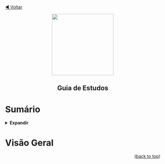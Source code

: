 <!-- BEGIN_DOCS -->

[◀ Voltar](../README.md)

<div align="center">

<a name="readme-top"></a>

<img src="https://github.com/lpsm-dev/lpsm-dev/blob/86bb739f86b7cbd57740ba65adfdad6ec2b8641d/.github/assets/kcna.png" width="200"/>

## Guia de Estudos

</div>

# Sumário

<details>
  <summary><strong>Expandir</strong></summary>

<!-- START doctoc -->
<!-- END doctoc -->

<p align="right">(<a href="#readme-top">back to top</a>)</p>

</details>

# Visão Geral

<p align="right">(<a href="#readme-top">back to top</a>)</p>

<!-- END_DOCS -->
